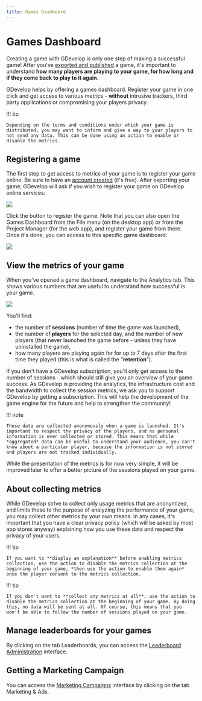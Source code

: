 ```yaml
---
title: Games Dashboard
---
```


# Games Dashboard

Creating a game with GDevelop is only one step of making a successful game! After you've [exported and published](/gdevelop5/publishing) a game, it's important to understand **how many players are playing to your game, for how long and if they come back to play to it again**.

GDevelop helps by offering a games dashboard. Register your game in one click and get access to various metrics - **without** intrusive trackers, third party applications or compromising your players privacy.

!!! tip

    Depending on the terms and conditions under which your game is distributed, you may want to inform and give a way to your players to not send any data. This can be done using an action to enable or disable the metrics.

## Registering a game

The first step to get access to metrics of your game is to register your game online. Be sure to have an [account created](/gdevelop5/interface/profile) (it's free). After exporting your game, GDevelop will ask if you wish to register your game on GDevelop online services:

![](/gdevelop5/interface/games-dashboard/pasted/20201125-191326.png)

Click the button to register the game. Note that you can also open the Games Dashboard from the File menu (on the desktop app) or from the Project Manager (for the web app), and register your game from there.
Once it's done, you can access to this specific game dashboard:

![](/gdevelop5/interface/games-dashboard/pasted/20201125-191509.png)

## View the metrics of your game

When you've opened a game dashboard, navigate to the Analytics tab. This shows various numbers that are useful to understand how successful is your game.

![](/gdevelop5/interface/games-dashboard/pasted/20201125-192056.png)

You'll find:

- the number of **sessions** (number of time the game was launched),
- the number of **players** for the selected day, and the number of new players (that never launched the game before - unless they have uninstalled the game),
- how many players are playing again for for up to 7 days after the first time they played (this is what is called the "**retention**").

If you don't have a GDevelop subscription, you'll only get access to the number of sessions - which should still give you an overview of your game success. As GDevelop is providing the analytics, the infrastructure cost and the bandwidth to collect the session metrics, we ask you to support GDevelop by getting a subscription. This will help the development of the game engine for the future and help to strengthen the community!

!!! note

    These data are collected anonymously when a game is launched. It's important to respect the privacy of the players, and no personal information is ever collected or stored. This means that while *aggregated* data can be useful to understand your audience, you can't know about a particular player, because the information is not stored and players are not tracked individually.

While the presentation of the metrics is for now very simple, it will be improved later to offer a better picture of the sessions played on your game.

## About collecting metrics

While GDevelop strive to collect only usage metrics that are anonymized, and limits these to the purpose of analyzing the performance of your game, you may collect other metrics by your own means. In any cases, it's important that you have a clear privacy policy (which will be asked by most app stores anyway) explaining how you use these data and respect the privacy of your users.

!!! tip

    If you want to **display an explanation** before enabling metrics collection, use the action to disable the metrics collection at the beginning of your game, *then use the action to enable them again* once the player consent to the metrics collection.

!!! tip

    If you don't want to **collect any metrics at all**, use the action to disable the metrics collection at the beginning of your game. By doing this, no data will be sent at all. Of course, this means that you won't be able to follow the number of sessions played on your game.

## Manage leaderboards for your games

By clicking on the tab Leaderboards, you can access the [Leaderboard Administration](/gdevelop5/interface/games-dashboard/leaderboard-administration) interface.

## Getting a Marketing Campaign

You can access the [Marketing Campaigns](/gdevelop5/interface/games-dashboard/marketing) interface by clicking on the tab Marketing & Ads.
